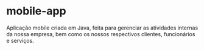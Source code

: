 # mobile-app
Aplicação mobile criada em Java, feita para gerenciar as atividades internas da nossa empresa, bem como os nossos respectivos clientes, funcionários e serviços.
